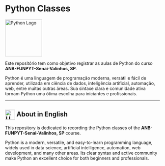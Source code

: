# Python Classes
<img src="https://upload.wikimedia.org/wikipedia/commons/c/c3/Python-logo-notext.svg" alt="Python Logo" width="120"/>

Este repositório tem como objetivo registrar as aulas de Python do curso **ANB-FUNPYT-Senai-Valinhos, SP**.

Python é uma linguagem de programação moderna, versátil e fácil de aprender, utilizada em ciência de dados, inteligência artificial, automação, web, entre muitas outras áreas. Sua sintaxe clara e comunidade ativa tornam Python uma ótima escolha para iniciantes e profissionais.

---

## <img src="https://upload.wikimedia.org/wikipedia/en/a/a4/Flag_of_the_United_States.svg" alt="US Flag" width="32" style="vertical-align:middle"/> About in English

This repository is dedicated to recording the Python classes of the **ANB-FUNPYT-Senai-Valinhos, SP** course.

Python is a modern, versatile, and easy-to-learn programming language, widely used in data science, artificial intelligence, automation, web development, and many other areas. Its clear syntax and active community make Python an excellent choice for both beginners and professionals.

